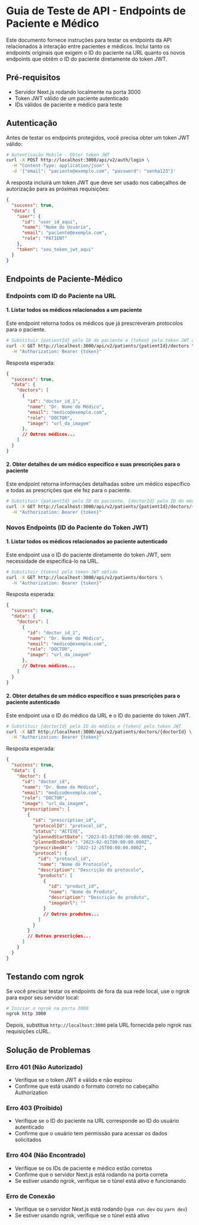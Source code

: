 # Guia de Teste de API - Endpoints de Paciente e Médico

Este documento fornece instruções para testar os endpoints da API relacionados à interação entre pacientes e médicos. Inclui tanto os endpoints originais que exigem o ID do paciente na URL quanto os novos endpoints que obtêm o ID do paciente diretamente do token JWT.

## Pré-requisitos

- Servidor Next.js rodando localmente na porta 3000
- Token JWT válido de um paciente autenticado
- IDs válidos de paciente e médico para teste

## Autenticação

Antes de testar os endpoints protegidos, você precisa obter um token JWT válido:

```bash
# Autenticação Mobile - Obter token JWT
curl -X POST http://localhost:3000/api/v2/auth/login \
  -H "Content-Type: application/json" \
  -d '{"email": "paciente@exemplo.com", "password": "senha123"}'
```

A resposta incluirá um token JWT que deve ser usado nos cabeçalhos de autorização para as próximas requisições:

```json
{
  "success": true,
  "data": {
    "user": {
      "id": "user_id_aqui",
      "name": "Nome do Usuário",
      "email": "paciente@exemplo.com",
      "role": "PATIENT"
    },
    "token": "seu_token_jwt_aqui"
  }
}
```

## Endpoints de Paciente-Médico

### Endpoints com ID do Paciente na URL

#### 1. Listar todos os médicos relacionados a um paciente

Este endpoint retorna todos os médicos que já prescreveram protocolos para o paciente.

```bash
# Substituir {patientId} pelo ID do paciente e {token} pelo token JWT obtido
curl -X GET http://localhost:3000/api/v2/patients/{patientId}/doctors \
  -H "Authorization: Bearer {token}"
```

Resposta esperada:

```json
{
  "success": true,
  "data": {
    "doctors": [
      {
        "id": "doctor_id_1",
        "name": "Dr. Nome do Médico",
        "email": "medico@exemplo.com",
        "role": "DOCTOR",
        "image": "url_da_imagem"
      },
      // Outros médicos...
    ]
  }
}
```

#### 2. Obter detalhes de um médico específico e suas prescrições para o paciente

Este endpoint retorna informações detalhadas sobre um médico específico e todas as prescrições que ele fez para o paciente.

```bash
# Substituir {patientId} pelo ID do paciente, {doctorId} pelo ID do médico e {token} pelo token JWT
curl -X GET http://localhost:3000/api/v2/patients/{patientId}/doctors/{doctorId} \
  -H "Authorization: Bearer {token}"
```

### Novos Endpoints (ID do Paciente do Token JWT)

#### 1. Listar todos os médicos relacionados ao paciente autenticado

Este endpoint usa o ID do paciente diretamente do token JWT, sem necessidade de especificá-lo na URL.

```bash
# Substituir {token} pelo token JWT obtido
curl -X GET http://localhost:3000/api/v2/patients/doctors \
  -H "Authorization: Bearer {token}"
```

Resposta esperada:

```json
{
  "success": true,
  "data": {
    "doctors": [
      {
        "id": "doctor_id_1",
        "name": "Dr. Nome do Médico",
        "email": "medico@exemplo.com",
        "role": "DOCTOR",
        "image": "url_da_imagem"
      },
      // Outros médicos...
    ]
  }
}
```

#### 2. Obter detalhes de um médico específico e suas prescrições para o paciente autenticado

Este endpoint usa o ID do médico da URL e o ID do paciente do token JWT.

```bash
# Substituir {doctorId} pelo ID do médico e {token} pelo token JWT
curl -X GET http://localhost:3000/api/v2/patients/doctors/{doctorId} \
  -H "Authorization: Bearer {token}"
```

Resposta esperada:

```json
{
  "success": true,
  "data": {
    "doctor": {
      "id": "doctor_id",
      "name": "Dr. Nome do Médico",
      "email": "medico@exemplo.com",
      "role": "DOCTOR",
      "image": "url_da_imagem",
      "prescriptions": [
        {
          "id": "prescription_id",
          "protocolId": "protocol_id",
          "status": "ACTIVE",
          "plannedStartDate": "2023-01-01T00:00:00.000Z",
          "plannedEndDate": "2023-02-01T00:00:00.000Z",
          "prescribedAt": "2022-12-25T00:00:00.000Z",
          "protocol": {
            "id": "protocol_id",
            "name": "Nome do Protocolo",
            "description": "Descrição do protocolo",
            "products": [
              {
                "id": "product_id",
                "name": "Nome do Produto",
                "description": "Descrição do produto",
                "imageUrl": ""
              }
              // Outros produtos...
            ]
          }
        }
        // Outras prescrições...
      ]
    }
  }
}
```

## Testando com ngrok

Se você precisar testar os endpoints de fora da sua rede local, use o ngrok para expor seu servidor local:

```bash
# Iniciar o ngrok na porta 3000
ngrok http 3000
```

Depois, substitua `http://localhost:3000` pela URL fornecida pelo ngrok nas requisições cURL.

## Solução de Problemas

### Erro 401 (Não Autorizado)
- Verifique se o token JWT é válido e não expirou
- Confirme que está usando o formato correto no cabeçalho Authorization

### Erro 403 (Proibido)
- Verifique se o ID do paciente na URL corresponde ao ID do usuário autenticado
- Confirme que o usuário tem permissão para acessar os dados solicitados

### Erro 404 (Não Encontrado)
- Verifique se os IDs de paciente e médico estão corretos
- Confirme que o servidor Next.js está rodando na porta correta
- Se estiver usando ngrok, verifique se o túnel está ativo e funcionando

### Erro de Conexão
- Verifique se o servidor Next.js está rodando (`npm run dev` ou `yarn dev`)
- Se estiver usando ngrok, verifique se o túnel está ativo
